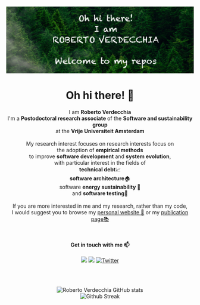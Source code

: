 <!-- markdownlint-disable-next-line -->
![Roberto Verdecchia](banner.jpg)

<h1 align="center">Oh hi there! 👋 </h1>
<p align= "center">     
    I am <b>Roberto Verdecchia </b> <br> 
    I'm a  <b>Postodoctoral research associate </b> of the <b>Software and sustainability group</b>
   <br> at the <b>Vrije Universiteit Amsterdam</b><br>
  <br> My research interest focuses on research interests focus on <br>the adoption of <b>empirical methods</b><br> to improve <b>software development</b> and <b>system evolution</b>,<br> with particular interest in the fields of<br> <b>technical debt</b>📈<br> <b>software architecture</b>🏠<br> software <b>energy sustainability 🌱</b><br> and <b>software testing</b>🐞<br>
  <br> If you are more interested in me and my research, rather than my code,<br> I would suggest you to browse my 
  <a href="https://robertoverdecchia.github.io">personal website 🦊</a> or my <a href="https://robertoverdecchia.github.io/publications">publication page📚</a>
  </p><br>

  <!--
<p align="center">  
<h3 align="center"><b>Languages and Tools<b>
<br>
<img src="https://user-images.githubusercontent.com/87319921/131159583-60be0f3d-d25f-463f-a632-75f8f37417d1.png" width="50" height="50">
<img src="https://raw.githubusercontent.com/github/explore/80688e429a7d4ef2fca1e82350fe8e3517d3494d/topics/html/html.png" width="50" height="50">
<img src="https://raw.githubusercontent.com/github/explore/80688e429a7d4ef2fca1e82350fe8e3517d3494d/topics/css/css.png" width="50" height="50">
<img src="https://user-images.githubusercontent.com/87319921/131159622-703987cf-80fc-4342-a74b-0cb957a2d58b.png" width="50" height="50">
</p>
-->
  
<p align= "center">
 <b>Get in touch with me 📫 </b><br>
  <!--
   - [Linkedin](www.linkedin.com/in/sneha-agarwal-217a55200)
   - [Twitter](https://twitter.com/robertoverdecchia).
  -->
 <br>
<a href="https://www.linkedin.com/in/roberto-verdecchia/"><img src="https://img.shields.io/badge/LinkedIn-0077B5?style=for-the-badge&logo=linkedin&logoColor=white"></a> 
<a href="mailto:r.verdecchia@vu.nl"><img src="https://img.shields.io/badge/Gmail-D14836?style=for-the-badge&logo=gmail&logoColor=white"></a> 
<a href="https://twitter.com/r_verdecchia"><img alt="Twitter" src="https://img.shields.io/badge/-Twitter-00acee?style=for-the-badge&logo=twitter&logoColor=white"></a>
</p><br><br>

<!--<p align="center"> <img src="https://komarev.com/ghpvc/?username=robertoverdecchia&color=red" /> </p> -->
<p align= "center">
<img src="https://github-readme-stats.vercel.app/api?username=robertoverdecchia&show_icons=true&theme=tokyonight" alt="Roberto Verdecchia GitHub stats"><br>
<!--<img src="https://github-readme-stats.vercel.app/api/top-langs/?username=robertoverdecchia&layout=compact&theme=tokyonight" alt="Top Languages"><br>-->
<img src="https://github-readme-streak-stats.herokuapp.com?user=robertoverdecchia&theme=tokyonight&date_format=M%20j%5B%2C%20Y%5D" alt="Github Streak">
  </p>
<!-- 
![Sneha Agarwal GitHub stats](https://github-readme-stats.vercel.app/api?username=robertoverdecchia&show_icons=true&theme=tokyonight)
![Top Langs](https://github-readme-stats.vercel.app/api/top-langs/?username=robertoverdecchia&layout=compact&theme=tokyonight)
![Sneha's wakatime stats](https://github-readme-stats.vercel.app/api/wakatime?username=robertoverdecchia) 
-->

